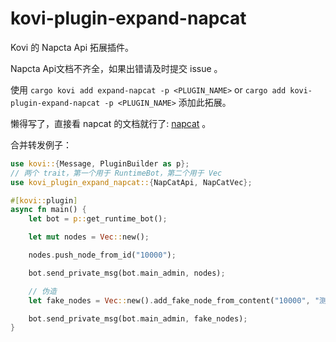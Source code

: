 # kovi-plugin-expand-napcat

Kovi 的 Napcta Api 拓展插件。

Napcta Api文档不齐全，如果出错请及时提交 issue 。

使用 `cargo kovi add expand-napcat -p <PLUGIN_NAME>` or `cargo add kovi-plugin-expand-napcat -p <PLUGIN_NAME>` 添加此拓展。

懒得写了，直接看 napcat 的文档就行了: [napcat](https://napcat.napneko.icu/) 。

合并转发例子：

```rust
use kovi::{Message, PluginBuilder as p};
// 两个 trait，第一个用于 RuntimeBot，第二个用于 Vec
use kovi_plugin_expand_napcat::{NapCatApi, NapCatVec};

#[kovi::plugin]
async fn main() {
    let bot = p::get_runtime_bot();

    let mut nodes = Vec::new();

    nodes.push_node_from_id("10000");

    bot.send_private_msg(bot.main_admin, nodes);

    // 伪造
    let fake_nodes = Vec::new().add_fake_node_from_content("10000", "测试用户", Message::from("测试"));

    bot.send_private_msg(bot.main_admin, fake_nodes);
}
```
